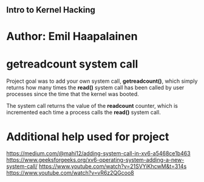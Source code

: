 ## Intro to Kernel Hacking

# Author: Emil Haapalainen
# getreadcount system call

Project goal was to add your own system call, **getreadcount()**, which simply returns how many times the **read()** system call has been called by user processes since the time that the kernel was booted.

The system call returns the value of the **readcount** counter, which is incremented each time a process calls the **read()** system call.

# Additional help used for project

https://medium.com/@mahi12/adding-system-call-in-xv6-a5468ce1b463
https://www.geeksforgeeks.org/xv6-operating-system-adding-a-new-system-call/
https://www.youtube.com/watch?v=21SVYiKhcwM&t=314s
https://www.youtube.com/watch?v=vR6z2QGcoo8